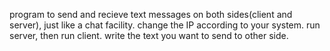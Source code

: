 program to send and recieve text messages on both sides(client and server), just like a chat facility.
change the IP according to your system.
run server, then run client.
write the text you want to send to other side.
